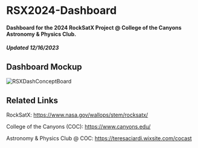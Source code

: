 # RSX2024-Dashboard

#### Dashboard for the 2024 RockSatX Project @ College of the Canyons Astronomy & Physics Club.

#### *Updated 12/16/2023*


## Dashboard Mockup
![RSXDashConceptBoard](https://github.com/CameronD35/RSX2024-Dashboard/assets/124549249/2a2d6c53-9bf3-486c-b501-8aced266720b)

## Related Links
RockSatX: https://www.nasa.gov/wallops/stem/rocksatx/

College of the Canyons (COC): https://www.canyons.edu/

Astronomy & Physics Club @ COC: https://teresaciardi.wixsite.com/cocast
